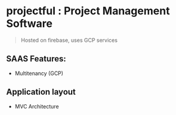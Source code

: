# projectful : Project Management Software

> Hosted on firebase, uses GCP services

## SAAS Features:
* Multitenancy (GCP)

## Application layout
* MVC Architecture
